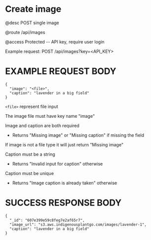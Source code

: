 # Create image
@desc POST single image

@route /api/images

@access Protected -- API key, require user login

Example request: POST /api/images?key=<API_KEY>

# EXAMPLE REQUEST BODY
```
{
  "image": "<file>",
  "caption": "lavender in a big field"
}
```

`<file>` represent file input

The image file must have key name "image"

Image and caption are both required
- Returns "Missing image" or "Missing caption" if missing the field

If image is not a file type it will just return "Missing image"

Caption must be a string
- Returns "Invalid input for caption" otherwise

Caption must be unique
- Returns "Image caption is already taken" otherwise

# SUCCESS RESPONSE BODY
```
{
  "_id": "607e399e59c8feg7e2af65r7",
  "image_url": "s3.aws.indigenousplantgo.com/images/lavender-1",
  "caption": "lavender in a big field"
}
```

